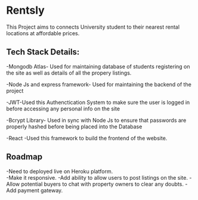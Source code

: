 # Rentsly
This Project aims to connects University student to their nearest rental locations at affordable prices.

## Tech Stack Details:

-Mongodb Atlas- Used for maintaining database of students registering on the site as well as details of all the propery listings.

-Node Js and express framework- Used for maintaining the backend of the project

-JWT-Used this Authenctication System to make sure the user is logged in before accessing any personal info on the site 

-Bcrypt Library- Used in sync with Node Js to ensure that passwords are properly hashed before being placed into the Database

-React -Used this framework to build the frontend of the website.

## Roadmap  
-Need to deployed live on Heroku platform.  
-Make it responsive.
-Add ability to allow users to post listings on the site.
-Allow potential buyers to chat with property owners to clear any doubts.
-Add payment gateway.
